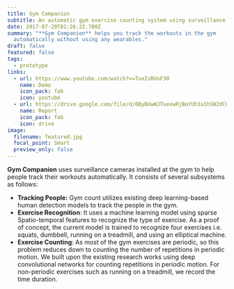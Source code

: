```yaml
---
title: Gym Companion
subtitle: An automatic gym exercise counting system using surveillance cameras
date: 2017-07-20T01:26:22.780Z
summary: "**Gym Companion** helps you track the workouts in the gym
  automatically without using any wearables."
draft: false
featured: false
tags:
  - prototype
links:
  - url: https://www.youtube.com/watch?v=TuxIsRUnF30
    name: Demo
    icon_pack: fab
    icon: youtube
  - url: https://drive.google.com/file/d/0ByDUwWJTuexwRjBoYUh3a1hSN2dCUFhDdmxlcjZMb1FyR1Y0/view?usp=sharing&resourcekey=0-G635WwTLRnXvnZbtoTCJDw
    name: Report
    icon_pack: fab
    icon: drive
image:
  filename: featured.jpg
  focal_point: Smart
  preview_only: false
---
```

**Gym Companion** uses surveillance cameras installed at the gym to help people track their workouts automatically. It consists of several subsystems as follows:

* **Tracking People:** Gym count utilizes existing deep learning-based human detection models to track the people in the gym.
* **Exercise Recognition**: It uses a machine learning model using sparse Spatio-temporal features to recognize the type of exercise. As a proof of concept, the current model is trained to recognize four exercises i.e. squats, dumbbell, running on a treadmill, and using an elliptical machine.
* **Exercise Counting**: As most of the gym exercises are periodic, so this problem reduces down to counting the number of repetitions in periodic motion. We built upon the existing research works using deep convolutional networks for counting repetitions in periodic motion. For non-periodic exercises such as running on a treadmill, we record the time duration.